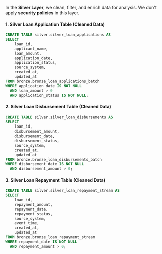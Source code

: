 
In the **Silver Layer**, we clean, filter, and enrich data for analysis. We don't apply **security policies** in this layer.

#### **1. Silver Loan Application Table (Cleaned Data)**

```sql
CREATE TABLE silver.silver_loan_applications AS
SELECT 
    loan_id,
    applicant_name,
    loan_amount,
    application_date,
    application_status,
    source_system,
    created_at,
    updated_at
FROM bronze.bronze_loan_applications_batch
WHERE application_date IS NOT NULL
  AND loan_amount > 0
  AND application_status IS NOT NULL;
```

#### **2. Silver Loan Disbursement Table (Cleaned Data)**

```sql
CREATE TABLE silver.silver_loan_disbursements AS
SELECT 
    loan_id,
    disbursement_amount,
    disbursement_date,
    disbursement_status,
    source_system,
    created_at,
    updated_at
FROM bronze.bronze_loan_disbursements_batch
WHERE disbursement_date IS NOT NULL
  AND disbursement_amount > 0;
```

#### **3. Silver Loan Repayment Table (Cleaned Data)**

```sql
CREATE TABLE silver.silver_loan_repayment_stream AS
SELECT 
    loan_id,
    repayment_amount,
    repayment_date,
    repayment_status,
    source_system,
    event_time,
    created_at,
    updated_at
FROM bronze.bronze_loan_repayment_stream
WHERE repayment_date IS NOT NULL
  AND repayment_amount > 0;
```

